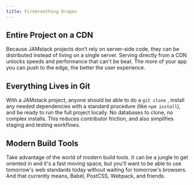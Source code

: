 ```yaml
---
title: Firebreathing Dragon
---
```


## Entire Project on a CDN

Because JAMstack projects don’t rely on server-side code, they can be distributed instead of living on a single server. Serving directly from a CDN unlocks speeds and performance that can't be beat. The more of your app you can push to the edge, the better the user experience.

## Everything Lives in Git

With a JAMstack project, anyone should be able to do a `git clone` , install any needed dependencies with a standard procedure (like `npm install`), and be ready to run the full project locally. No databases to clone, no complex installs. This reduces contributor friction, and also simplifies staging and testing workflows.

## Modern Build Tools

Take advantage of the world of modern build tools. It can be a jungle to get oriented in and it's a fast moving space, but you'll want to be able to use tomorrow's web standards today without waiting for tomorrow's browsers. And that currently means, Babel, PostCSS, Webpack, and friends.

